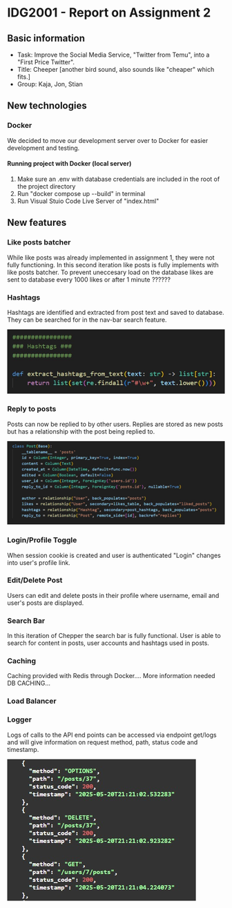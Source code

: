 # IDG2001 - Report on Assignment 2
## Basic information
* Task: Improve the Social Media Service, "Twitter from Temu", into a "First Price Twitter".
* Title: Cheeper [another bird sound, also sounds like "cheaper" which fits.]
* Group: Kaja, Jon, Stian

## New technologies
### Docker 
We decided to move our development server over to Docker for easier development and testing. 

#### Running project with Docker (local server) 
1. Make sure an .env with database credentials are included in the root of the project directory
2. Run "docker compose up --build" in terminal
3. Run Visual Stuio Code Live Server of "index.html"

## New features
### Like posts batcher
While like posts was already implemented in assignment 1, they were not fully functioning. In this second iteration like posts is fully implements with like posts batcher. To prevent uneccesary load on the database likes are sent to database every 1000 likes or after 1 minute ??????

### Hashtags 
Hashtags are identified and extracted from post text and saved to database. They can be searched for in the nav-bar search feature.

![Hashtag CRUD.](./images/Exam/hashtag_crud.jpg)

### Reply to posts
Posts can now be replied to by other users. Replies are stored as new posts but has a relationship with the post being replied to.

![Post model code.](./images/Exam/post_model.jpg)

### Login/Profile Toggle
When session cookie is created and user is authenticated "Login" changes into user's profile link.

### Edit/Delete Post
Users can edit and delete posts in their profile where username, email and user's posts are displayed.

### Search Bar
In this iteration of Chepper the search bar is fully functional. User is able to search for content in posts, user accounts and hashtags used in posts.

### Caching
Caching provided with Redis through Docker.... More information needed DB CACHING...

### Load Balancer

### Logger
Logs of calls to the API end points can be accessed via endpoint get/logs and will give information on request method, path, status code and timestamp.

![Logger results.](./images/Exam/logger_results.jpg)







